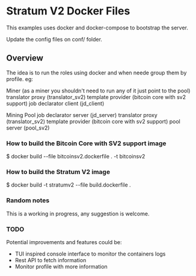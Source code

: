 # Stratum V2 Docker Files 

This examples uses docker and docker-compose to bootstrap the server.

Update the config files on conf/ folder.

## Overview

The idea is to run the roles using docker and when neede group them by profile. eg:

  Miner (as a miner you shouldn't need to run any of it just point to the pool)
    translator proxy (translator_sv2)
    template provider (bitcoin core with sv2 support)
    job declarator client (jd_client)

  Mining Pool
    job declarator server (jd_server)
    translator proxy (translator_sv2)
    template provider (bitcoin core with sv2 support)
    pool server (pool_sv2)
  

### How to build the Bitcoin Core with SV2 support image

  $ docker build --file bitcoinsv2.dockerfile . -t bitcoinsv2

### How to build the Stratum V2 image

  $ docker build -t stratumv2 --file build.dockerfile .


### Random notes 

This is a working in progress, any suggestion is welcome.

### TODO

Potential improvements and features could be:

  - TUI inspired console interface to monitor the containers logs 
  - Rest API to fetch information
  - Monitor profile with more information  